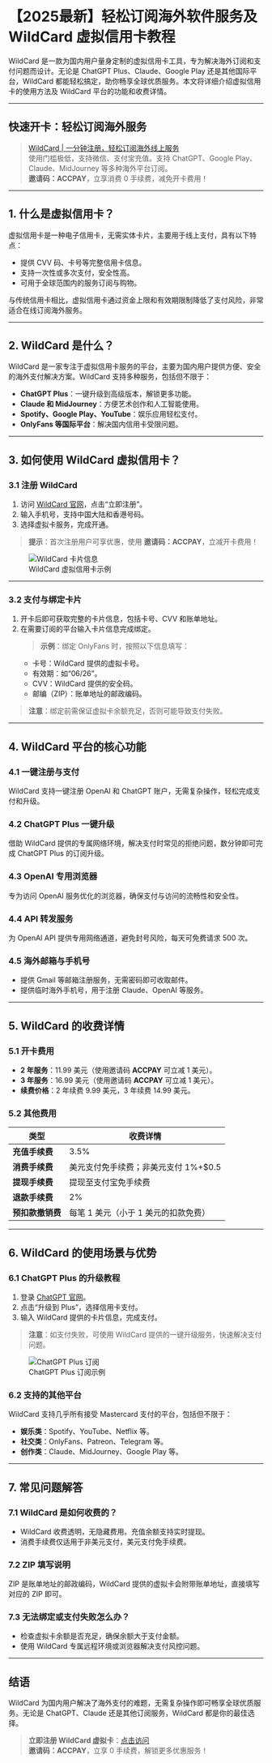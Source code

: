 # 【2025最新】轻松订阅海外软件服务及 WildCard 虚拟信用卡教程

WildCard 是一款为国内用户量身定制的虚拟信用卡工具，专为解决海外订阅和支付问题而设计。无论是 ChatGPT Plus、Claude、Google Play 还是其他国际平台，WildCard 都能轻松搞定，助你畅享全球优质服务。本文将详细介绍虚拟信用卡的使用方法及 WildCard 平台的功能和收费详情。

---

## **快速开卡：轻松订阅海外服务**

> [WildCard | 一分钟注册，轻松订阅海外线上服务](https://bit.ly/bewildcard)  
> 使用门槛极低，支持微信、支付宝充值。支持 ChatGPT、Google Play、Claude、MidJourney 等多种海外平台订阅。  
> **邀请码：ACCPAY**，立享消费 0 手续费，减免开卡费用！

---

## 1. 什么是虚拟信用卡？

虚拟信用卡是一种电子信用卡，无需实体卡片，主要用于线上支付，具有以下特点：
- 提供 CVV 码、卡号等完整信用卡信息。
- 支持一次性或多次支付，安全性高。
- 可用于全球范围内的服务订阅与购物。

与传统信用卡相比，虚拟信用卡通过资金上限和有效期限制降低了支付风险，非常适合在线订阅海外服务。

---

## 2. WildCard 是什么？

WildCard 是一家专注于虚拟信用卡服务的平台，主要为国内用户提供方便、安全的海外支付解决方案。WildCard 支持多种服务，包括但不限于：

- **ChatGPT Plus**：一键升级到高级版本，解锁更多功能。
- **Claude 和 MidJourney**：方便艺术创作和人工智能使用。
- **Spotify、Google Play、YouTube**：娱乐应用轻松支付。
- **OnlyFans 等国际平台**：解决国内信用卡受限问题。

---

## 3. 如何使用 WildCard 虚拟信用卡？

### 3.1 注册 WildCard

1. 访问 [WildCard 官网](https://bit.ly/bewildcard)，点击“立即注册”。  
2. 输入手机号，支持中国大陆和香港号码。
3. 选择虚拟卡服务，完成开通。

> **提示**：首次注册用户可享优惠，使用 **邀请码：ACCPAY**，立减开卡费用！

<figure>
<img src="https://img.gptcard.cn/p/4-card-detail.png" alt="WildCard 卡片信息">
<figcaption>WildCard 虚拟信用卡示例</figcaption>
</figure>

---

### 3.2 支付与绑定卡片

1. 开卡后即可获取完整的卡片信息，包括卡号、CVV 和账单地址。
2. 在需要订阅的平台输入卡片信息完成绑定。  
   > **示例**：绑定 OnlyFans 时，按照以下信息填写：
   - 卡号：WildCard 提供的虚拟卡号。
   - 有效期：如“06/26”。
   - CVV：WildCard 提供的安全码。
   - 邮编（ZIP）：账单地址的邮政编码。

> **注意**：绑定前需保证虚拟卡余额充足，否则可能导致支付失败。

---

## 4. WildCard 平台的核心功能

### 4.1 一键注册与支付
WildCard 支持一键注册 OpenAI 和 ChatGPT 账户，无需复杂操作，轻松完成支付和升级。

### 4.2 ChatGPT Plus 一键升级
借助 WildCard 提供的专属网络环境，解决支付时常见的拒绝问题，数分钟即可完成 ChatGPT Plus 的订阅升级。

### 4.3 OpenAI 专用浏览器
专为访问 OpenAI 服务优化的浏览器，确保支付与访问的流畅性和安全性。

### 4.4 API 转发服务
为 OpenAI API 提供专用网络通道，避免封号风险，每天可免费请求 500 次。

### 4.5 海外邮箱与手机号
- 提供 Gmail 等邮箱注册服务，无需密码即可收取邮件。
- 提供临时海外手机号，用于注册 Claude、OpenAI 等服务。

---

## 5. WildCard 的收费详情

### 5.1 开卡费用

- **2 年服务**：11.99 美元（使用邀请码 **ACCPAY** 可立减 1 美元）。  
- **3 年服务**：16.99 美元（使用邀请码 **ACCPAY** 可立减 1 美元）。  
- **续费价格**：2 年续费 9.99 美元，3 年续费 14.99 美元。

### 5.2 其他费用

| 类型              | 收费详情                             |
|-------------------|--------------------------------------|
| **充值手续费**    | 3.5%                                 |
| **消费手续费**    | 美元支付免手续费；非美元支付 1%+$0.5 |
| **提现手续费**    | 提现至支付宝免手续费                 |
| **退款手续费**    | 2%                                  |
| **预扣款撤销费**  | 每笔 1 美元（小于 1 美元的扣款免费） |

---

## 6. WildCard 的使用场景与优势

### 6.1 ChatGPT Plus 的升级教程

1. 登录 [ChatGPT 官网](https://chat.openai.com/auth/login)。  
2. 点击“升级到 Plus”，选择信用卡支付。  
3. 输入 WildCard 提供的卡片信息，完成支付。

> **注意**：如支付失败，可使用 WildCard 提供的一键升级服务，快速解决支付问题。

<figure>
<img src="https://img.gptcard.cn/p/5-of-add-card2.png" alt="ChatGPT Plus 订阅">
<figcaption>ChatGPT Plus 订阅示例</figcaption>
</figure>

### 6.2 支持的其他平台

WildCard 支持几乎所有接受 Mastercard 支付的平台，包括但不限于：

- **娱乐类**：Spotify、YouTube、Netflix 等。
- **社交类**：OnlyFans、Patreon、Telegram 等。
- **创作类**：Claude、MidJourney、Google Play 等。

---

## 7. 常见问题解答

### 7.1 WildCard 是如何收费的？

- WildCard 收费透明，无隐藏费用。充值余额支持实时提现。
- 消费手续费仅适用于非美元支付，美元支付免手续费。

### 7.2 ZIP 填写说明

ZIP 是账单地址的邮政编码，WildCard 提供的虚拟卡会附带账单地址，直接填写对应的 ZIP 即可。

### 7.3 无法绑定或支付失败怎么办？

- 检查虚拟卡余额是否充足，确保余额大于支付金额。
- 使用 WildCard 专属远程环境或浏览器解决支付风控问题。

---

## 结语

WildCard 为国内用户解决了海外支付的难题，无需复杂操作即可畅享全球优质服务。无论是 ChatGPT、Claude 还是其他订阅服务，WildCard 都是你的最佳选择。

> **立即注册 WildCard 虚拟卡**：[点击访问](https://bit.ly/bewildcard)  
> **邀请码：ACCPAY**，立享 0 手续费，解锁更多优惠服务！
